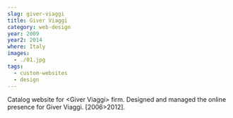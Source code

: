 ```yaml
---
slag: giver-viaggi
title: Giver Viaggi
category: web-design
year: 2009
year2: 2014
where: Italy
images:
  - ./01.jpg
tags:
  - custom-websites
  - design
---
```


Catalog website for &lt;Giver Viaggi&gt; firm.
Designed and managed the online presence for Giver Viaggi. [2006>2012].
